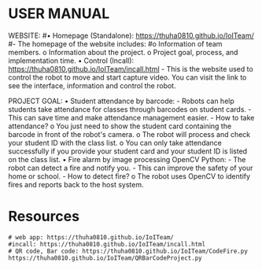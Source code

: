 # USER MANUAL
WEBSITE:
#•	Homepage (Standalone): https://thuha0810.github.io/IoITeam/
    #-	The homepage of the website includes:
        #o	Information of team members.
        o	Information about the project.
        o	Project goal, process, and implementation time.
•	Control (Incall): https://thuha0810.github.io/IoITeam/incall.html
    -	This is the website used to control the robot to move and start capture video.
You can visit the link to see the interface, information and control the robot.

PROJECT GOAL:
•	Student attendance by barcode:
    -	Robots can help students take attendance for classes through barcodes on student cards.
    -	This can save time and make attendance management easier.
    -	How to take attendance?
        o	You just need to show the student card containing the barcode in front of the robot's camera.
        o	The robot will process and check your student ID with the class list.
        o	You can only take attendance successfully if you provide your student card and your student ID is listed on the class list.
•	Fire alarm by image processing OpenCV Python:
    -	The robot can detect a fire and notify you.
    -	This can improve the safety of your home or school.
    -	How to detect fire?
        o	The robot uses OpenCV to identify fires and reports back to the host system.



# Resources
    # web app: https://thuha0810.github.io/IoITeam/
    #incall: https://thuha0810.github.io/IoITeam/incall.html
    # QR code, Bar code: https://thuha0810.github.io/IoITeam/CodeFire.py     https://thuha0810.github.io/IoITeam/QRBarCodeProject.py
    
